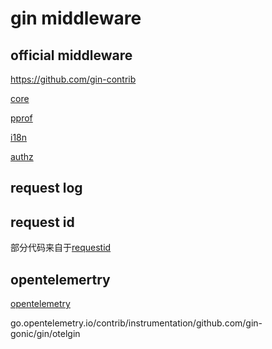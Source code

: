 # gin middleware

## official middleware

<https://github.com/gin-contrib>

[core](https://github.com/gin-contrib/cors)

[pprof](https://github.com/gin-contrib/pprof)

[i18n](https://github.com/gin-contrib/i18n)

[authz](https://github.com/gin-contrib/authz)

## request log

## request id

部分代码来自于[requestid](https://github.com/gin-contrib/requestid)

## opentelemertry
[opentelemetry](https://github.com/open-telemetry/opentelemetry-go-contrib)

go.opentelemetry.io/contrib/instrumentation/github.com/gin-gonic/gin/otelgin
